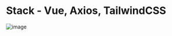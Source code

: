# Stack - Vue, Axios, TailwindCSS

![image](https://github.com/sk1wz/Learning/assets/78929376/6b12fb55-3807-439b-a156-f4430ee1aecb)
